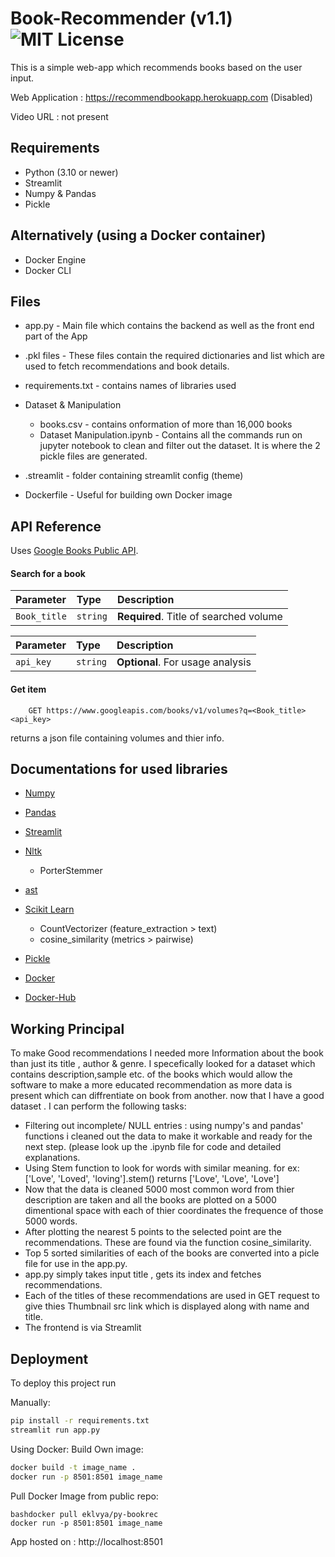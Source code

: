 
# Book-Recommender (v1.1) ![MIT License](https://img.shields.io/badge/License-MIT-green.svg)

This is a simple web-app which recommends books based on the user input.

Web Application : https://recommendbookapp.herokuapp.com (Disabled)

Video URL : not present



## Requirements

- Python (3.10 or newer)
- Streamlit
- Numpy & Pandas
- Pickle

## Alternatively (using a Docker container)

- Docker Engine
- Docker CLI

## Files

- app.py - Main file which contains the backend as well as the front end part of the App 

- .pkl files - These files contain the required dictionaries and list which are used to fetch recommendations and book details.

- requirements.txt - contains names of libraries used

- Dataset & Manipulation
    - books.csv - contains onformation of more than 16,000 books
    - Dataset Manipulation.ipynb - Contains all the commands run on jupyter notebook to clean and filter out the dataset. It is where the 2 pickle files are generated.

- .streamlit - folder containing streamlit config (theme)

- Dockerfile - Useful for building own Docker image

## API Reference

Uses [Google Books Public API](https://developers.google.com/books).

#### Search for a book


| Parameter    | Type     | Description                |
| :--------    | :------- | :------------------------- |
| `Book_title` | `string` | **Required**. Title of searched volume   |

| Parameter | Type     | Description                       |
| :-------- | :------- | :-------------------------------- |
| `api_key`      | `string` | **Optional**. For usage analysis |

#### Get item

```http
    GET https://www.googleapis.com/books/v1/volumes?q=<Book_title><api_key>

```



returns a json file containing volumes and thier info.



## Documentations for used libraries

- [Numpy](https://pypi.org/project/numpy/)

- [Pandas](https://pypi.org/project/pandas/)

- [Streamlit](https://linktodocumentation)

- [Nltk](https://www.nltk.org/)
    - PorterStemmer

- [ast](https://docs.python.org/3/library/ast.html)

- [Scikit Learn](https://scikit-learn.org/stable/index.html)
    - CountVectorizer (feature_extraction > text)
    - cosine_similarity (metrics > pairwise)

- [Pickle](https://pypi.org/project/pickle5/)

- [Docker](https://www.docker.com/)

- [Docker-Hub](https://hub.docker.com/)

## Working Principal

To make Good recommendations I needed more Information about the book than just its title , author & genre.
I specefically looked for a dataset which contains description,sample etc. of the books which would allow the software to make a more educated recommendation as more data is present which can diffrentiate on book from another.
now that I have a good dataset . I can perform the following tasks:

- Filtering out incomplete/ NULL entries : using numpy's and pandas' functions i cleaned out the data to make it workable and ready for the next step. (please look up the .ipynb file for code and detailed explanations.
- Using Stem function to look for words with similar meaning. for ex: ['Love', 'Loved', 'loving'].stem() returns ['Love', 'Love', 'Love']
- Now that the data is cleaned 5000 most common word from thier description are taken and all the books are plotted on a 5000 dimentional space with each of thier coordinates the frequence of those 5000 words.
- After plotting the nearest 5 points to the selected point are the recommendations. These are found via the function cosine_similarity.
- Top 5 sorted similarities of each of the books are converted into a picle file for use in the app.py.
- app.py simply takes input title , gets its index and fetches recommendations.
- Each of the titles of these recommendations are used in GET request to give thies Thumbnail src link which is displayed along with name and title.
- The frontend is via Streamlit 


## Deployment

To deploy this project run

Manually:

```bash
pip install -r requirements.txt
streamlit run app.py
```

Using Docker:
    Build Own image:
```bash
docker build -t image_name .
docker run -p 8501:8501 image_name
```

Pull Docker Image from public repo:
```
bashdocker pull eklvya/py-bookrec
docker run -p 8501:8501 image_name
```
App hosted on : http://localhost:8501
